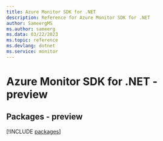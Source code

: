 ```yaml
---
title: Azure Monitor SDK for .NET
description: Reference for Azure Monitor SDK for .NET
author: SameergMS
ms.author: sameerg
ms.data: 03/22/2023
ms.topic: reference
ms.devlang: dotnet
ms.service: monitor
---
```

# Azure Monitor SDK for .NET - preview
## Packages - preview
[!INCLUDE [packages](monitor-index.md)]